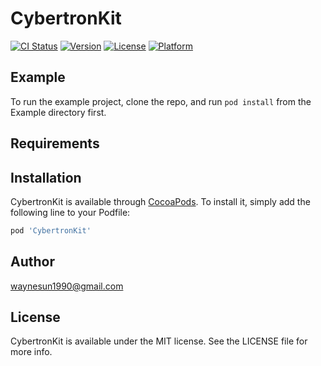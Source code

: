 # CybertronKit

[![CI Status](https://img.shields.io/travis/wayne/CybertronKit.svg?style=flat)](https://travis-ci.org/wayne/CybertronKit)
[![Version](https://img.shields.io/cocoapods/v/CybertronKit.svg?style=flat)](https://cocoapods.org/pods/CybertronKit)
[![License](https://img.shields.io/cocoapods/l/CybertronKit.svg?style=flat)](https://cocoapods.org/pods/CybertronKit)
[![Platform](https://img.shields.io/cocoapods/p/CybertronKit.svg?style=flat)](https://cocoapods.org/pods/CybertronKit)

## Example

To run the example project, clone the repo, and run `pod install` from the Example directory first.

## Requirements

## Installation

CybertronKit is available through [CocoaPods](https://cocoapods.org). To install
it, simply add the following line to your Podfile:

```ruby
pod 'CybertronKit'
```

## Author

waynesun1990@gmail.com

## License

CybertronKit is available under the MIT license. See the LICENSE file for more info.

